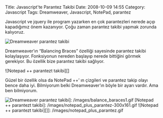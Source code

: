 Title: Javascript&#039;te Parantez Takibi
Date: 2008-10-09 14:55
Category: Javascript
Tags: Dreamweaver, Javascript, NotePad, parantez

Javascript ve jquery ile program yazarken en çok parantezleri nerede
açıp kapadığımız önem kazanıyor. Çoğu zaman parantez takibi yapmak
zorunda kalıyoruz.

![Dreamweaver parantez takibi][]

Dreamweaver’ın “Balancing Braces” özelliği sayesinde parantez takibi
kolaylaşıyor. Fonksiyonun nereden başlayıp nerede bittiğini görmek
gerekiyor. Bu özellik bize parantez takibi sağlıyor.

![Notepad ++ parantezt takibi][]

Güzel bir özellik olsa da NotePad ++’ ın çizgileri ve parantez takip
olayı bence daha iyi. Bilmiyorum belki Dreamweaver’ın böyle bir ayarı
vardır. Ama ben bilmiyorum.

</p>

  [Dreamweaver parantez takibi]: /images/balance_baraces1-300x172.gif
  ![Dreamweaver parantez takibi][]]: /images/balance_baraces1.gif
  [Notepad ++ parantezt takibi]: /images/notepad_plus_parantez-300x161.gif
  ![Notepad ++ parantezt takibi][]]: /images/notepad_plus_parantez.gif
